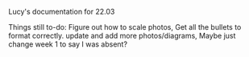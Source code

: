 Lucy's documentation for 22.03

Things still to-do:
Figure out how to scale photos,
Get all the bullets to format correctly.
update and add more photos/diagrams,
Maybe just change week 1 to say I was absent?
